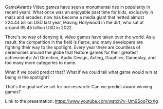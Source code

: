 GameAwards
Video games have seen a monumental rise in popularity in recent years. What once was an enjoyable past time for kids, exclusivly in malls and arcades, now has become a media giant that netted almost 224.44 billion USD last year, leaving Hollywood in the dirt, who sat at around 95.45 billion USD in 2022.

There's no way of denying it, video games have taken over the world. As a result, the competition in the field is fierce, and many developers are fighting their way to the spotlight. Every year there are countless of ceremonies around the globe that feature games for their greatest achievments: Art Direction, Audio Design, Acting, Graphics, Gameplay, and too many more categories to name.

What if we could predict that? What if we could tell what game would win at being in the spotlight?

That's the goal we've set for our research: Can we predict award winning games?

Link to the presentation: https://www.youtube.com/watch?v=Um9Soq7kxXg
